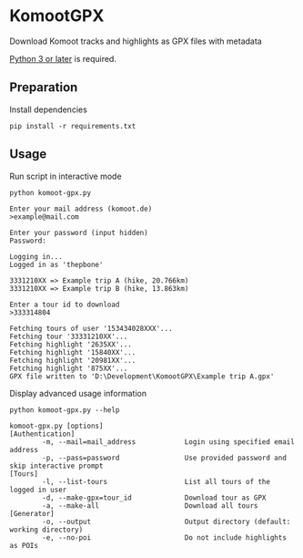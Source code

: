 # KomootGPX
Download Komoot tracks and highlights as GPX files with metadata

[Python 3 or later](https://www.python.org/downloads/) is required.

## Preparation

Install dependencies
```
pip install -r requirements.txt
```

## Usage

Run script in interactive mode
```
python komoot-gpx.py
```
```
Enter your mail address (komoot.de)
>example@mail.com

Enter your password (input hidden)
Password:

Logging in...
Logged in as 'thepbone'

3331210XX => Example trip A (hike, 20.766km)
3331210XX => Example trip B (hike, 13.863km)

Enter a tour id to download
>333314804

Fetching tours of user '153434028XXX'...
Fetching tour '33331210XX'...
Fetching highlight '2635XX'...
Fetching highlight '15840XX'...
Fetching highlight '20981XX'...
Fetching highlight '875XX'...
GPX file written to 'D:\Development\KomootGPX\Example trip A.gpx'
```

Display advanced usage information
```
python komoot-gpx.py --help
```
```
komoot-gpx.py [options]
[Authentication]
        -m, --mail=mail_address            Login using specified email address
        -p, --pass=password                Use provided password and skip interactive prompt
[Tours]
        -l, --list-tours                   List all tours of the logged in user
        -d, --make-gpx=tour_id             Download tour as GPX
        -a, --make-all                     Download all tours
[Generator]
        -o, --output                       Output directory (default: working directory)
        -e, --no-poi                       Do not include highlights as POIs
```
